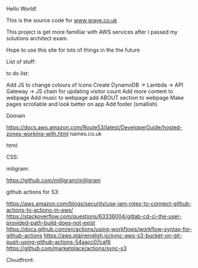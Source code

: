 Hello World!

This is the source code for www.graye.co.uk

This project is get more familliar with AWS services after I passed my solutions architect exam.

Hope to use this site for lots of things in the the future


List of stuff:

to do list:

Add JS to change colours of Icons
Create DynamoDB -> Lambda -> API Gateway -> JS chain for updating visitor count
Add more content to webpage
Add music to webpage
add ABOUT section to webpage
Make pages scrollable and look better on app
Add footer (smallish)

Domain

https://docs.aws.amazon.com/Route53/latest/DeveloperGuide/hosted-zones-working-with.html
names.co.uk

html:

CSS:

miligram:

https://github.com/milligram/milligram

github actions for S3:

https://aws.amazon.com/blogs/security/use-iam-roles-to-connect-github-actions-to-actions-in-aws/
https://stackoverflow.com/questions/63336004/gitlab-cd-ci-the-user-provided-path-build-does-not-exist
https://docs.github.com/en/actions/using-workflows/workflow-syntax-for-github-actions
https://aws.plainenglish.io/sync-aws-s3-bucket-on-git-push-using-github-actions-54aacc07caf6
https://github.com/marketplace/actions/sync-s3



Cloudfront: 

